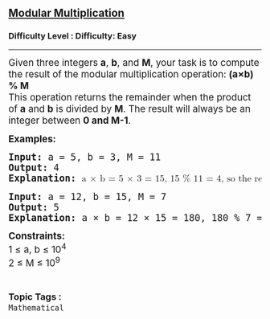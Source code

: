 <h2><a href="https://www.geeksforgeeks.org/problems/modular-multiplication/1?page=1&sortBy=accuracy">Modular Multiplication</a></h2><h3>Difficulty Level : Difficulty: Easy</h3><hr><div class="problems_problem_content__Xm_eO"><p><span style="font-size: 14pt;">Given three integers <strong>a</strong>, <strong>b</strong>, and <strong>M</strong>, your task is to compute the result of the modular multiplication operation:&nbsp;<span class="base"><span class="mord mathnormal"><strong><span class="base"><span class="mopen">(</span><span class="mord mathnormal">a</span><span class="mbin">×</span></span><span class="base"><span class="mord mathnormal">b</span><span class="mclose">) % M</span></span></strong><br>This operation returns the remainder when the product of <strong>a</strong> and <strong>b</strong> is divided by <strong>M</strong>. The result will always be an integer between <strong>0 and M-1</strong>.</span></span></span></p>
<p><strong><span style="font-size: 14pt;"><span class="base"><span class="mord mathnormal">Examples:</span></span></span></strong></p>
<pre><strong><span style="font-size: 14pt;"><span class="base"><span class="mord mathnormal">Input: </span></span></span></strong><span style="font-size: 14pt;"><span class="base"><span class="mord mathnormal">a = 5, b = 3, M = 11</span></span></span><strong><span style="font-size: 14pt;"><span class="base"><span class="mord mathnormal"><br>Output: </span></span></span></strong><span style="font-size: 14pt;"><span class="base"><span class="mord mathnormal">4</span></span></span><strong><span style="font-size: 14pt;"><span class="base"><span class="mord mathnormal"><br>Explanation: </span></span></span></strong><span style="font-size: 14pt;"><span class="base"><span class="mord mathnormal"><span style="font-family: math;">a × b = 5 × 3 = 15, 15 % 11 = 4, so the result is 4.</span></span></span></span></pre>
<pre><strong><span style="font-size: 14pt;"><span class="base"><span class="mord mathnormal">Input: </span></span></span></strong><span style="font-size: 14pt;"><span class="base"><span class="mord mathnormal">a = 12, b = 15, M = 7</span></span></span><strong><span style="font-size: 14pt;"><span class="base"><span class="mord mathnormal"><br>Output: </span></span></span></strong><span style="font-size: 14pt;"><span class="base"><span class="mord mathnormal">5</span></span></span><strong><span style="font-size: 14pt;"><span class="base"><span class="mord mathnormal"><br>Explanation: </span></span></span></strong><span style="font-size: 14pt;"><span class="base"><span class="mord mathnormal">a × b = 12 × 15 = 180, 180 % 7 = 5, so the result is 5.</span></span></span></pre>
<p><strong><span style="font-size: 14pt;"><span class="base"><span class="mord mathnormal">Constraints:<br></span></span></span></strong><span style="font-size: 14pt;"><span class="base"><span class="mord mathnormal">1 ≤ a, b ≤ 10</span></span><sup>4</sup></span><strong><span style="font-size: 14pt;"><span class="base"><span class="mord mathnormal"><sup><br></sup></span></span></span></strong><span style="font-size: 14pt;"><span class="base"><span class="mord mathnormal">2 ≤ M ≤ 10</span></span></span><span style="font-size: 14pt;"><span class="base"><span class="mord mathnormal"><sup>9</sup></span></span></span></p></div><br><p><span style=font-size:18px><strong>Topic Tags : </strong><br><code>Mathematical</code>&nbsp;